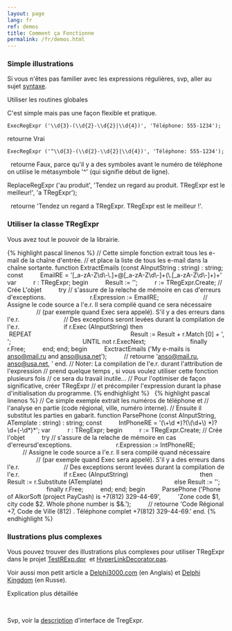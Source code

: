 ```yaml
---
layout: page
lang: fr
ref: demos
title: Comment ça Fonctionne
permalink: /fr/demos.html
---
```


### Simple illustrations

Si vous n'êtes pas familier avec les expressions régulières, svp, aller
au sujet [syntaxe](regexp_syntax.html).

Utiliser les routines globales

C'est simple mais pas une façon flexible et pratique.

    ExecRegExpr ('\\d{3}-(\\d{2}-\\d{2}|\\d{4})', 'Téléphone: 555-1234');

retourne Vrai

    ExecRegExpr ('^\\d{3}-(\\d{2}-\\d{2}|\\d{4})', 'Téléphone: 555-1234');

   retourne Faux, parce qu'il y a des symboles avant le numéro de
téléphone on utilise le métasymbole '^' (qui signifie début de ligne).

ReplaceRegExpr ('au produit', 'Tendez un regard au produit. TRegExpr est
le meilleur!', 'а TRegExpr');

   retourne 'Tendez un regard а TRegExpr. TRegExpr est le meilleur !'.


### Utiliser la classe TRegExpr

Vous avez tout le pouvoir de la librairie.

{% highlight pascal linenos %}
// Cette simple fonction extrait tous les e-mail de la chaîne d'entrée.
// et place la liste de tous les e-mail dans la chaîne sortante.
function ExtractEmails (const AInputString : string) : string;
const
         EmailRE = '\[\_a-zA-Z\\d\\-\\.\]+@\[\_a-zA-Z\\d\\-\]+(\\.\[\_a-zA-Z\\d\\-\]+)+'
var
         r : TRegExpr;
begin
         Result := '';
         r := TRegExpr.Create; // Crée L'objet
         try // s'assure de la relвche de mémoire en cas d'erreurs d'exceptions.
                         r.Expression := EmailRE;
                         // Assigne le code source а l'e.r. Il sera compilé quand ce sera nécessaire
                         // (par exemple quand Exec sera appelé). S'il y a des erreurs dans l'e.r.
                         // Des exceptions seront levées durant la compilation de l'e.r.
                         if r.Exec (AInputString) then
                                         REPEAT
                                                         Result := Result + r.Match \[0\] + ', ';
                                         UNTIL not r.ExecNext;
                         finally r.Free;
         end;
end;
begin
         ExctractEmails ('My e-mails is anso@mail.ru and anso@usa.net');
         // retourne 'anso@mail.ru, anso@usa.net, '
end.
// Noter: La compilation de l'e.r. durant l'attribution de l'expression
// prend quelque temps , si vous voulez utiliser cette fonction plusieurs fois
// ce sera du travail inutile...
// Pour l'optimiser de façon significative, créer TRegExpr
// et précompiler l'expression durant la phase d'initialisation du programme.
{% endhighlight %}
 
{% highlight pascal linenos %}
// Ce simple exemple extrait les numéros de téléphone et
// l'analyse en partie (code régional, ville, numéro interne).
// Ensuite il substitut les parties en gabarit.
function ParsePhone (const AInputString, ATemplate : string) : string;
const
         IntPhoneRE = '(\\+\\d \*)?(\\(\\d+\\) \*)?\\d+(-\\d\*)\*';
var
         r : TRegExpr;
begin
         r := TRegExpr.Create; // Crée l'objet
         try // s'assure de la relвche de mémoire en cas d'erreursd'exceptions.
                         r.Expression := IntPhoneRE;
                         // Assigne le code source а l'e.r. Il sera compilé quand nécessaire
                         // (par exemple quand Exec sera appelé). S'il y a des erreurs dans l'e.r.
                         // Des exceptions seront levées durant la compilation de l'e.r.
                         if r.Exec (AInputString)
                                         then Result := r.Substitute (ATemplate)
                                         else Result := '';
                         finally r.Free;
         end;
end;
begin
         ParsePhone ('Phone of AlkorSoft (project PayCash) is +7(812) 329-44-69',
         'Zone code $1, city code $2. Whole phone number is $&.');
         // retourne 'Code Régional +7, Code de Ville (812) . Téléphone complet +7(812) 329-44-69.'
end.
{% endhighlight %}

### Ilustrations plus complexes

Vous pouvez trouver des illustrations plus complexes pour utiliser
TRegExpr dans le projet [TestRExp.dpr](tregexpr_testrexp.html)  et
[HyperLinkDecorator.pas](#hyperlinksdecorator.html).

Voir aussi mon petit article а
[Delphi3000.com](%60http://www.delphi3000.com/member.asp?ID=1300',%60',1)
(en Anglais) et [Delphi
Kingdom](%60http://delphi.vitpc.com/mastering/strings_birds_eye_view.htm',%60',1)
(en Russe).


Explication plus détaillée

 

Svp, voir la [description](tregexpr_interface.html) d'interface de
TregExpr.

 
